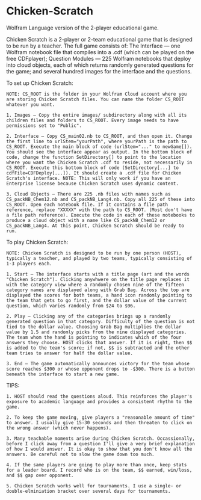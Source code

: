 # Chicken-Scratch
Wolfram Language version of the 2-player educational game.

Chicken Scratch is a 2-player or 2-team educational game that is designed to be run by a teacher. The full game consists of: The Interface — one Wolfram notebook file that compiles into a .cdf (which can be played on the free CDFplayer); Question Modules — 225 Wolfram notebooks that deploy into cloud objects, each of which returns randomly generated questions for the game; and several hundred images for the interface and the questions.

To set up Chicken Scratch:

    NOTE: CS_ROOT is the folder in your Wolfram Cloud account where you are storing Chicken Scratch files. You can name the folder CS_ROOT whatever you want.
    
    1. Images — Copy the entire images/ subdirectory along with all its children files and folders to CS_ROOT. Every image needs to have permissions set to "Public".
    
    2. Interface — Copy CS_main02.nb to CS_ROOT, and then open it. Change the first line to urlStem="yourPath", where yourPath is the path to CS_ROOT. Execute the main block of code (urlStem="..." to newGame[]). You should see the interface appear as output. In the bottom block of code, change the function SetDirectory[] to point to the location where you want the Chicken Scratch .cdf to reside, not necessarily in CS_ROOT. Execute this bottom block of code (SetDirectory[...] to cdfFile=CDFDeploy[...]). It should create a .cdf file for Chicken Scratch's interface. NOTE: This will only work if you have an Enterprise license because Chicken Scratch uses dynamic content.
    
    3. Cloud Objects — There are 225 .nb files with names such as CS_packNB_Chem12.nb and CS_packNB_Lang4.nb. Copy all 225 of these into CS_ROOT. Open each notebook file. If it contains a file path reference, replace "XXXXX" with the path to CS_ROOT. (Most don't have a file path reference). Execute the code in each of these notebooks to produce a cloud object with a name like CS_packNB_Chem12 or CS_packNB_Lang4. At this point, Chicken Scratch should be ready to run.
    
To play Chicken Scratch:

    NOTE: Chicken Scratch is designed to be run by one person (HOST), typically a teacher, and played by two teams, typically consisting of 1-3 players each.
    
    1. Start — The interface starts with a title page (art and the words "Chicken Scratch"). Clicking anywhwere on the title page replaces it with the category view where a randomly chosen nine of the fifteen category names are displayed along with Grab Bag. Across the top are displayed the scores for both teams, a hand icon randomly pointing to the team that gets to go first, and the dollar value of the current question, which varies randomly from $24 to $96.
    
    2. Play — Clicking any of the categories brings up a randomly generated question in that category. Difficulty of the question is not tied to the dollar value. Choosing Grab Bag multiplies the dollar value by 1.5 and randomly picks from the nine displayed categories. The team whom the hand is pointing to indicates which of the four answers they choose. HOST clicks that answer. If it is right, then $$ is added to the team's score; if not, $$ is subtracted and the other team tries to answer for half the dollar value.
    
    3. End — The game automatically announces victory for the team whose score reaches $300 or whose opponent drops to -$300. There is a button beneath the interface to start a new game.
    
TIPS:

    1. HOST should read the questions aloud. This reinforces the player's exposure to academic language and provides a consistent rhythm to the game.
    
    2. To keep the game moving, give players a "reasonable amount of time" to answer. I usually give 15-30 seconds and then threaten to click on the wrong answer (which never happens).
    
    3. Many teachable moments arise during Chicken Scratch. Occassionally, before I click away from a question I'll give a very brief explanation of how I would answer. It is okay to show that you don't know all the answers. Be careful not to slow the game down too much.
    
    4. If the same players are going to play more than once, keep stats for a leader board. I record who is on the team, $$ earned, win/loss, and $$ gap over opponent.
    
    5. Chicken Scratch works well for tournaments. I use a single- or double-elminiation bracket over several days for tournaments.
